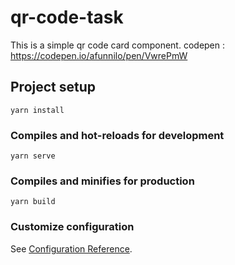 # qr-code-task
 
  This is a simple qr code card component.
  codepen : https://codepen.io/afunnilo/pen/VwrePmW
## Project setup
```
yarn install
```

### Compiles and hot-reloads for development
```
yarn serve
```

### Compiles and minifies for production
```
yarn build
```

### Customize configuration
See [Configuration Reference](https://cli.vuejs.org/config/).
